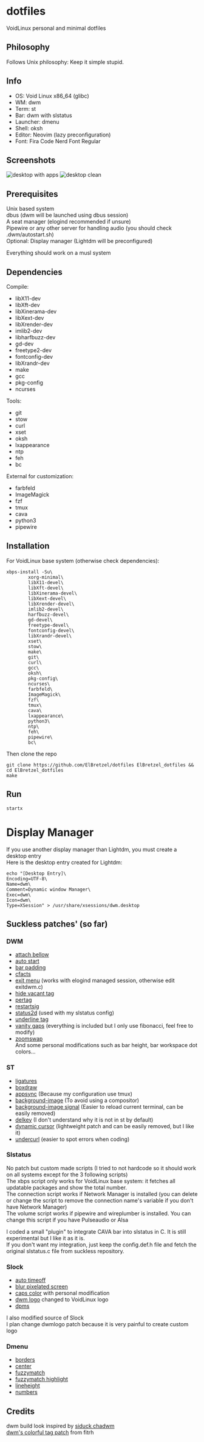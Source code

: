 # dotfiles

VoidLinux personal and minimal dotfiles  

## Philosophy

Follows Unix philosophy: Keep it simple stupid.  

## Info

- OS: Void Linux x86_64 (glibc)
- WM: dwm
- Term: st
- Bar: dwm with slstatus
- Launcher: dmenu
- Shell: oksh
- Editor: Neovim (lazy preconfiguration)
- Font: Fira Code Nerd Font Regular

## Screenshots

![desktop with apps](./ressources/demo1.png)
![desktop clean](./ressources/demo2.png)

## Prerequisites

Unix based system  
dbus (dwm will be launched using dbus session)  
A seat manager (elogind recommended if unsure)  
Pipewire or any other server for handling audio (you should check .dwm/autostart.sh)  
Optional: Display manager (Lightdm will be preconfigured)  

Everything should work on a musl system  

## Dependencies

Compile:  

- libX11-dev
- libXft-dev
- libXinerama-dev
- libXext-dev
- libXrender-dev
- imlib2-dev
- libharfbuzz-dev
- gd-dev
- freetype2-dev
- fontconfig-dev
- libXrandr-dev
- make
- gcc
- pkg-config
- ncurses

Tools:  

- git
- stow
- curl
- xset
- oksh
- lxappearance
- ntp
- feh
- bc

External for customization:  

- farbfeld
- ImageMagick
- fzf
- tmux
- cava
- python3
- pipewire


## Installation

For VoidLinux base system (otherwise check dependencies):  

```
xbps-install -Su\
        xorg-minimal\
        libX11-devel\
        libXft-devel\
        libXinerama-devel\
        libXext-devel\
        libXrender-devel\
        imlib2-devel\
        harfbuzz-devel\
        gd-devel\
        freetype-devel\
        fontconfig-devel\
        libXrandr-devel\
        xset\
        stow\
        make\
        git\
        curl\
        gcc\
        oksh\
        pkg-config\
        ncurses\
        farbfeld\
        ImageMagick\
        fzf\
        tmux\
        cava\
        lxappearance\
        python3\
        ntp\
        feh\
        pipewire\
        bc\
```

Then clone the repo

```
git clone https://github.com/ElBretzel/dotfiles ElBretzel_dotfiles && cd ElBretzel_dotfiles
make
```

## Run

```
startx
```

# Display Manager

If you use another display manager than Lightdm, you must create a desktop entry  
Here is the desktop entry created for Lightdm:

```
echo "[Desktop Entry]\
Encoding=UTF-8\
Name=dwm\
Comment=Dynamic window Manager\
Exec=dwm\
Icon=dwm\
Type=XSession" > /usr/share/xsessions/dwm.desktop
```

## Suckless patches' (so far)

### DWM

- [attach bellow](https://dwm.suckless.org/patches/attachbelow/)  
- [auto start](https://dwm.suckless.org/patches/autostart/)  
- [bar padding](https://dwm.suckless.org/patches/barpadding/)  
- [cfacts](https://dwm.suckless.org/patches/cfacts/)  
- [exit menu](https://dwm.suckless.org/patches/exitmenu/) (works with elogind managed session, otherwise edit exitdwm.c)  
- [hide vacant tag](https://dwm.suckless.org/patches/hide_vacant_tags/)  
- [pertag](https://dwm.suckless.org/patches/pertag/)  
- [restartsig](https://dwm.suckless.org/patches/restartsig/)  
- [status2d](https://dwm.suckless.org/patches/status2d/) (used with my slstatus config)  
- [underline tag](https://dwm.suckless.org/patches/underlinetags/)  
- [vanity gaps](https://dwm.suckless.org/patches/vanitygaps/) (everything is included but I only use fibonacci, feel free to modify)  
- [zoomswap](https://dwm.suckless.org/patches/zoomswap/)  
And some personal modifications such as bar height, bar workspace dot colors...

### ST

- [ligatures](https://st.suckless.org/patches/ligatures/)  
- [boxdraw](https://st.suckless.org/patches/boxdraw/)  
- [appsync](https://st.suckless.org/patches/sync/) (Because my configuration use tmux)  
- [background-image](https://st.suckless.org/patches/background_image/) (To avoid using a compositor)  
- [background-image signal](https://st.suckless.org/patches/background_image/) (Easier to reload current terminal, can be easily removed)  
- [delkey](https://st.suckless.org/patches/delkey/) (I don't understand why it is not in st by default)  
- [dynamic cursor](https://st.suckless.org/patches/dynamic-cursor-color/) (lightweight patch and can be easily removed, but I like it)  
- [undercurl](https://st.suckless.org/patches/undercurl/) (easier to spot errors when coding)  

### Slstatus

No patch but custom made scripts (I tried to not hardcode so it should work on all systems except for the 3 following scripts)  
The xbps script only works for VoidLinux base system: it fetches all updatable packages and show the total number.  
The connection script works if Network Manager is installed (you can delete or
change the script to remove the connection name's variable if you don't have Network Manager)  
The volume script works if pipewire and wireplumber is installed. You can change
this script if you have Pulseaudio or Alsa  

I coded a small "plugin" to integrate CAVA bar into slstatus in C. It is still
experimental but I like it as it is.  
If you don't want my integration, just keep the config.def.h file and fetch
the original slstatus.c file from suckless repository.  

### Slock

- [auto timeoff](https://tools.suckless.org/slock/patches/auto-timeout/)  
- [blur pixelated screen](https://tools.suckless.org/slock/patches/blur-pixelated-screen/)  
- [caps color](https://tools.suckless.org/slock/patches/capscolor/) with personal modification  
- [dwm logo](https://tools.suckless.org/slock/patches/dwmlogo/) changed to VoidLinux logo  
- [dpms](https://tools.suckless.org/slock/patches/dpms/)  

I also modified source of Slock  
I plan change dwmlogo patch because it is very painful to create custom logo  

### Dmenu

- [borders](https://tools.suckless.org/dmenu/patches/border/)
- [center](https://tools.suckless.org/dmenu/patches/center/)
- [fuzzymatch](https://tools.suckless.org/dmenu/patches/fuzzymatch/)
- [fuzzymatch highlight](https://tools.suckless.org/dmenu/patches/fuzzyhighlight/)
- [lineheight](https://tools.suckless.org/dmenu/patches/line-height/)
- [numbers](https://tools.suckless.org/dmenu/patches/numbers/)

## Credits

dwm build look inspired by [siduck chadwm](https://github.com/siduck/chadwm/)  
[dwm's colorful tag patch](https://github.com/fitrh/dwm/issues/1) from fitrh  
